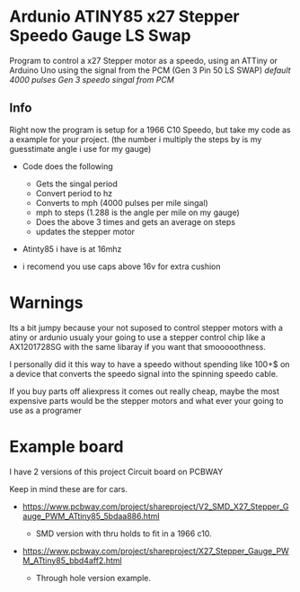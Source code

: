# Ardunio ATINY85 x27 Stepper Speedo Gauge LS Swap
Program to control a x27 Stepper motor as a speedo, using an ATTiny or Arduino Uno using the signal from the PCM (Gen 3 Pin 50 LS SWAP) *default 4000 pulses Gen 3 speedo singal from PCM*

## Info
Right now the program is setup for a 1966 C10 Speedo, but take my code as a example for your project. (the number i multiply the steps by is my guesstimate angle i use for my gauge)
- Code does the following
  - Gets the singal period
  - Convert period to hz
  - Converts to mph (4000 pulses per mile singal)
  - mph to steps (1.288 is the angle per mile on my gauge)
  - Does the above 3 times and gets an average on steps
  - updates the stepper motor

 - Atinty85 i have is at 16mhz
 - i recomend you use caps above 16v for extra cushion

# Warnings
Its a bit jumpy because your not suposed to control stepper motors with a atiny or ardunio usualy your going to use a stepper control chip like a AX1201728SG with the same libaray if you want that smooooothness. 

I personally did it this way to have a speedo without spending like 100+$ on a device that converts the speedo signal into the spinning speedo cable.

If you buy parts off aliexpress it comes out really cheap, maybe the most expensive parts would be the stepper motors and what ever your going to use as a programer

# Example board
I have 2 versions of this project Circuit board on PCBWAY

Keep in mind these are for cars.
- https://www.pcbway.com/project/shareproject/V2_SMD_X27_Stepper_Gauge_PWM_ATtiny85_5bdaa886.html
  - SMD version with thru holds to fit in a 1966 c10.

- https://www.pcbway.com/project/shareproject/X27_Stepper_Gauge_PWM_ATtiny85_bbd4aff2.html
  - Through hole version example. 
